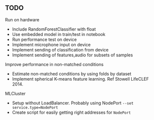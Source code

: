 ## TODO

Run on hardware

* Include RandomForestClassifier with float
* Use embedded model in train/test in notebook
* Run performance test on device
* Implement microphone input on device
* Implement sending of classification from device
* Implement sending of features,audio for subsets of samples

Improve performance in non-matched conditions

* Estimate non-matched conditions by using folds by dataset
* Implement spherical K-means feature learning. Ref Stowell LifeCLEF 2014.

MLCluster

* Setup without LoadBalancer. Probably using NodePort `--set service.type=NodePort` 
* Create script for easily getting right addresses for `NodePort`
